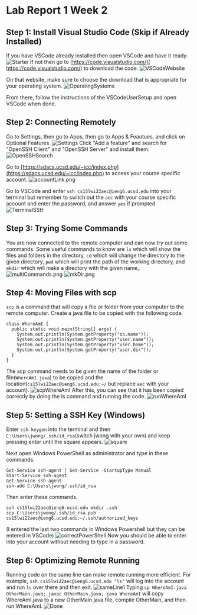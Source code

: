 # **Lab Report 1 Week 2**

## Step 1: Install Visual Studio Code (Skip if Already Installed)
If you have VSCode already installed then open VSCode and have it ready.
![Starter](VSCodeStarterPage.png)
If not then go to [https://code.visualstudio.com/]( https://code.visualstudio.com/) to download the code.
![VSCodeWebsite](VSCodeWebsite.png)

On that website, make sure to choose the download that is appropriate for your operating system.
![OperatingSystems](OperatingSystems.png)

From there, follow the instructions of the VSCodeUserSetup and open VSCode when done.

## Step 2: Connecting Remotely

Go to Settings, then go to Apps, then go to Apps & Feautues, and click on Optional Features. 
![Settings](Settings.png)
Click "Add a feature" and search for "OpenSSH Client" and "OpenSSH Server" and install them. 
![OpenSSHSearch](OpenSSHSearch.png)

Go to [https://sdacs.ucsd.edu/~icc/index.php](https://sdacs.ucsd.edu/~icc/index.php) to access your course specific account.
![accountLink.png](accountLink.png)

Go to VSCode and enter `ssh cs15lwi22aec@ieng6.ucsd.edu` into your terminal but remember to switch out the `aec` with your course specific account and enter the password, and answer `yes` if prompted.
![TerminalSSH](TerminalSSH.png)


## Step 3: Trying Some Commands
You are now connected to the remote computer and can now try out some commands. Some useful commands to know are `ls` which will show the files and folders in the directory, `cd` which will change the directory to the given directory, `pwd` which will print the path of the working directory, and `mkdir` which will make a directory with the given name,.
![multiCommands.png](multiCommands.png)
![mkDir.png](mkDir.png)

## Step 4: Moving Files with scp
`scp` is a command that will copy a file or folder from your computer to the remote computer. Create a java file to be copied with the following code.
```
class WhereAmI {
  public static void main(String[] args) {
    System.out.println(System.getProperty("os.name"));
    System.out.println(System.getProperty("user.name"));
    System.out.println(System.getProperty("user.home"));
    System.out.println(System.getProperty("user.dir"));
  }
}
```
The scp command needs to be given the name of the folder or file(`WhereAmI.java`) to be copied and the location(`cs15lwi22aec@ieng6.ucsd.edu:~/` but replace `aec` with your account). 
![scpWhereAmI](scpWhereAmI.png)
After this, you can see that it has been copied correctly by doing the ls command and running the code.
![runWhereAmI](runWhereAmI.png)

## Step 5: Setting a SSH Key (Windows)
Enter `ssh-keygen` into the terminal and then `C:\Users\jwong/.ssh/id_rsa`(switch jwong with your own) and keep pressing enter until the square appears.
![square](square.png) 

Next open Windows PowerShell as administrator and type in these commands.
```
Get-Service ssh-agent | Set-Service -StartupType Manual
Start-Service ssh-agent
Get-Service ssh-agent
ssh-add C:\Users\jwong/.ssh/id_rsa
```
Then enter these commands. 
```
ssh cs15lwi22aec@ieng6.ucsd.edu mkdir .ssh
scp C:\Users\jwong/.ssh/id_rsa.pub cs15lwi22aec@ieng6.ucsd.edu:~/.ssh/authorized_keys
```
(I entered the last two commands in Windows Powershell but they can be entered in VSCode)
![correctPowerShell](correctPowerShell.png)
Now you should be able to enter into your account without needing to type in a password.


## Step 6: Optimizing Remote Running
Running code on the same line can make remote running more efficient. For example, `ssh cs15lwi22aec@ieng6.ucsd.edu "ls"` will log into the account and run `ls` over there and then exit.
![sameLine1](sameLine1.png)
Typing `cp WhereAmI.java OtherMain.java; javac OtherMain.java; java WhereAmI` will copy WhereAmI.java to a new OtherMain.java file, compile OtherMain, and then run WhereAmI.
![Done](Done.png)









